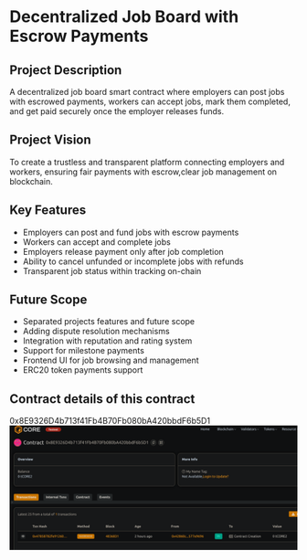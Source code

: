 # Decentralized Job Board with Escrow Payments

## Project Description
A decentralized job board smart contract where employers can post jobs with escrowed payments, workers can accept jobs, mark them completed, and get paid securely once the employer releases funds.

## Project Vision
To create a trustless and transparent  platform connecting employers and workers, ensuring fair payments with escrow,clear job management on blockchain.

## Key Features
- Employers can post and fund jobs with escrow payments
- Workers can accept and  complete jobs
- Employers release payment only after job completion
- Ability to cancel unfunded or incomplete jobs with refunds
- Transparent job status within tracking on-chain

## Future Scope
- Separated projects features and future scope
- Adding dispute resolution mechanisms
- Integration with reputation and rating system
- Support for milestone payments
- Frontend UI for job browsing and management
- ERC20 token payments support

## Contract details of this contract 
0x8E9326D4b713f41Fb4B70Fb080bA420bbdF6b5D1
![alt text](image.png)
